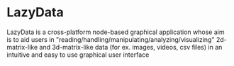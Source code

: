 # LazyData
LazyData is a cross-platform node-based graphical application whose aim is to aid users in "reading/handling/manipulating/analyzing/visualizing" 2d-matrix-like and 3d-matrix-like data (for ex. images, videos, csv files) in an intuitive and easy to use graphical user interface
